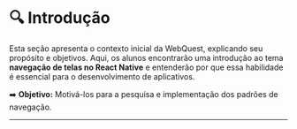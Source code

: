 # 🔍 Introdução
Esta seção apresenta o contexto inicial da WebQuest, explicando seu propósito e objetivos. Aqui, os alunos encontrarão uma introdução ao tema **navegação de telas no React Native** e entenderão por que essa habilidade é essencial para o desenvolvimento de aplicativos.

➡️ **Objetivo:** Motivá-los para a pesquisa e implementação dos padrões de navegação.

---